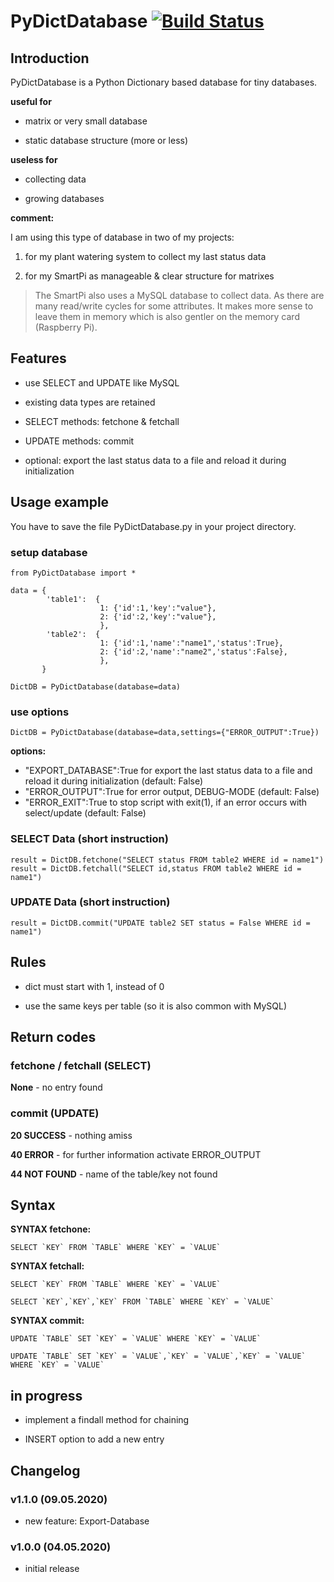 # PyDictDatabase [![Build Status](https://travis-ci.org/DIY-Blub/PyDictDatabase.svg?branch=master)](https://travis-ci.org/github/DIY-Blub/PyDictDatabase)

## Introduction

PyDictDatabase is a Python Dictionary based database for tiny databases.

**useful for**

* matrix or very small database

* static database structure (more or less)

**useless for**

* collecting data

* growing databases

**comment:**

I am using this type of database in two of my projects:

1. for my plant watering system to collect my last status data

2. for my SmartPi as manageable & clear structure for matrixes

> The SmartPi also uses a MySQL database to collect data. As there are many read/write cycles for some attributes. It makes more sense to leave them in memory which is also gentler on the memory card (Raspberry Pi).


## Features

* use SELECT and UPDATE like MySQL

* existing data types are retained

* SELECT methods: fetchone & fetchall

* UPDATE methods: commit

* optional: export the last status data to a file and reload it during initialization


## Usage example

You have to save the file PyDictDatabase.py in your project directory.

### setup database

```
from PyDictDatabase import *

data = {
        'table1':  {
                    1: {'id':1,'key':"value"},
                    2: {'id':2,'key':"value"},
                    },
        'table2':  {
                    1: {'id':1,'name':"name1",'status':True},
                    2: {'id':2,'name':"name2",'status':False},
                    },
       }

DictDB = PyDictDatabase(database=data)
```
### use options

```
DictDB = PyDictDatabase(database=data,settings={"ERROR_OUTPUT":True})
```

**options:**
* "EXPORT_DATABASE":True for export the last status data to a file and reload it during initialization (default: False)
* "ERROR_OUTPUT":True for error output, DEBUG-MODE (default: False)
* "ERROR_EXIT":True to stop script with exit(1), if an error occurs with select/update (default: False)

### SELECT Data (short instruction)

```
result = DictDB.fetchone("SELECT status FROM table2 WHERE id = name1")
result = DictDB.fetchall("SELECT id,status FROM table2 WHERE id = name1")
```

### UPDATE Data (short instruction)

```
result = DictDB.commit("UPDATE table2 SET status = False WHERE id = name1")
```

## Rules

* dict must start with 1, instead of 0

* use the same keys per table (so it is also common with MySQL)


## Return codes

### fetchone / fetchall (SELECT)

**None** - no entry found

### commit (UPDATE)

**20 SUCCESS** - nothing amiss

**40 ERROR** - for further information activate ERROR_OUTPUT

**44 NOT FOUND** - name of the table/key not found


## Syntax

**SYNTAX fetchone:**
```
SELECT `KEY` FROM `TABLE` WHERE `KEY` = `VALUE`
```

**SYNTAX fetchall:**
```
SELECT `KEY` FROM `TABLE` WHERE `KEY` = `VALUE`

SELECT `KEY`,`KEY`,`KEY` FROM `TABLE` WHERE `KEY` = `VALUE`
```

**SYNTAX commit:**
```
UPDATE `TABLE` SET `KEY` = `VALUE` WHERE `KEY` = `VALUE`

UPDATE `TABLE` SET `KEY` = `VALUE`,`KEY` = `VALUE`,`KEY` = `VALUE` WHERE `KEY` = `VALUE`
```


## in progress

* implement a findall method for chaining

* INSERT option to add a new entry

## Changelog

### v1.1.0 (09.05.2020)

* new feature: Export-Database

### v1.0.0 (04.05.2020)

* initial release
